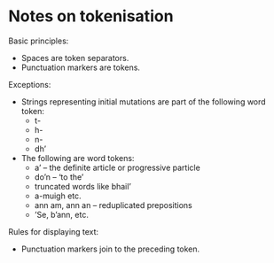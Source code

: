 # Notes on tokenisation

Basic principles:
- Spaces are token separators.
- Punctuation markers are tokens.

Exceptions:
- Strings representing initial mutations are part of the following word token: 
  - t-
  - h-
  - n-
  - dh’
- The following are word tokens:
  - a’ – the definite article or progressive particle
  - do’n – ‘to the’
  - truncated words like bhail’
  - a-muigh etc.
  - ann am, ann an – reduplicated prepositions
  - ’Se, b’ann, etc.

Rules for displaying text:
- Punctuation markers join to the preceding token. 
